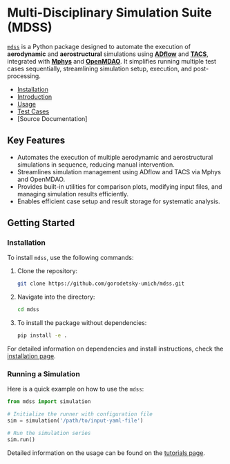# Multi-Disciplinary Simulation Suite (MDSS)

[`mdss`](https://github.com/gorodetsky-umich/mdss.git) is a Python package designed to automate the execution of **aerodynamic** and **aerostructural** simulations using [**ADflow**](https://mdolab-adflow.readthedocs-hosted.com/en/latest/) and [**TACS**](https://smdogroup.github.io/tacs/), integrated with [**Mphys**](https://openmdao.github.io/mphys/) and [**OpenMDAO**](https://openmdao.org/). It simplifies running multiple test cases sequentially, streamlining simulation setup, execution, and post-processing.

- [Installation](installation.md)
- [Introduction](tutorials/introduction.md)
- [Usage](tutorials/usage.md)
- [Test Cases](tutorials/test_cases.md)
- [Source Documentation]

## Key Features
- Automates the execution of multiple aerodynamic and aerostructural simulations in sequence, reducing manual intervention.
- Streamlines simulation management using ADflow and TACS via Mphys and OpenMDAO.
- Provides built-in utilities for comparison plots, modifying input files, and managing simulation results efficiently.
- Enables efficient case setup and result storage for systematic analysis.

## Getting Started
### Installation
To install `mdss`, use the following commands:

1. Clone the repository:

    ```bash
    git clone https://github.com/gorodetsky-umich/mdss.git
    ```

2. Navigate into the directory:

    ```bash
    cd mdss
    ```

3. To install the package without dependencies:

    ```bash
    pip install -e .
    ```
For detailed information on dependencies and install instructions, check the [installation page](installation.md).

### Running a Simulation
Here is a quick example on how to use the `mdss`:
```python
from mdss import simulation

# Initialize the runner with configuration file
sim = simulation('/path/to/input-yaml-file')

# Run the simulation series
sim.run()
```
Detailed information on the usage can be found on the [tutorials page](tutorials/introduction.md).